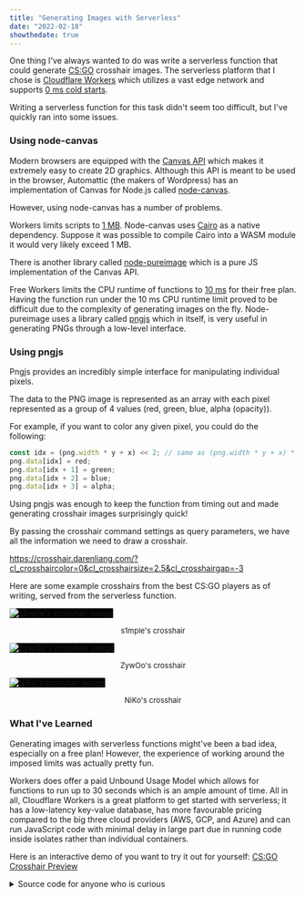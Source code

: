 ```yaml
---
title: "Generating Images with Serverless"
date: "2022-02-18"
showthedate: true
---
```


One thing I've always wanted to do was write a serverless function that could generate
[CS:GO](https://counter-strike.net/) crosshair images. The serverless platform that I chose
is [Cloudflare Workers](https://workers.cloudflare.com/)
which utilizes a vast edge network and
supports [0 ms cold starts](https://blog.cloudflare.com/eliminating-cold-starts-with-cloudflare-workers/).

Writing a serverless function for this task didn't seem too difficult, but I've quickly ran into some issues.

### Using node-canvas

Modern browsers are equipped with the [Canvas API](https://developer.mozilla.org/en-US/docs/Web/API/Canvas_API) which
makes it extremely easy to create 2D graphics. Although this API is meant to be used in the browser, Automattic
(the makers of Wordpress) has an implementation of Canvas for Node.js
called [node-canvas](https://github.com/Automattic/node-canvas).

However, using node-canvas has a number of problems.

Workers limits scripts to [1 MB](https://developers.cloudflare.com/workers/platform/limits#script-size). Node-canvas
uses [Cairo](https://www.cairographics.org/) as a native dependency. Suppose it was possible to compile Cairo into a
WASM module it would very likely exceed 1 MB.

There is another library called [node-pureimage](https://github.com/joshmarinacci/node-pureimage) which is a pure JS
implementation of the Canvas API.

Free Workers limits the CPU runtime of functions
to [10 ms](https://developers.cloudflare.com/workers/platform/limits#cpu-runtime)
for their free plan. Having the function run under the 10 ms CPU runtime limit proved to be difficult due to the
complexity of generating images on the fly. Node-pureimage uses a library
called [pngjs](https://github.com/lukeapage/pngjs) which in itself, is very useful in generating PNGs through a
low-level interface.

### Using pngjs

Pngjs provides an incredibly simple interface for manipulating individual pixels.

The data to the PNG image is represented as an array with each pixel represented as a group of 4 values
(red, green, blue, alpha (opacity)).

For example, if you want to color any given pixel, you could do the following:

```js
const idx = (png.width * y + x) << 2; // same as (png.width * y + x) * 4
png.data[idx] = red;
png.data[idx + 1] = green;
png.data[idx + 2] = blue;
png.data[idx + 3] = alpha;
```

Using pngjs was enough to keep the function from timing out and made generating crosshair images surprisingly quick!

By passing the crosshair command settings as query parameters, we have all the information we need to draw a crosshair.

https://crosshair.darenliang.com/?cl_crosshaircolor=0&cl_crosshairsize=2.5&cl_crosshairgap=-3

Here are some example crosshairs from the best CS:GO players as of writing, served from the serverless function.

<style>
@media (prefers-color-scheme: light) {
    img {
        background-color: black;
    }
}
</style>

![s1mple's crosshair image](https://crosshair.darenliang.com/?cl_crosshairalpha=255&cl_crosshaircolor=4&cl_crosshairdot=1&cl_crosshairgap=-2&cl_crosshairsize=1&cl_crosshairstyle=5&cl_crosshairusealpha=1&cl_crosshairthickness=0&cl_crosshair_drawoutline=0&cl_crosshair_sniper_width=1&cl_crosshaircolor_r=1&cl_crosshaircolor_g=0&cl_crosshaircolor_b=255)

<p align="center" style="font-size: small">s1mple's crosshair</p>

![ZywOo's crosshair image](https://crosshair.darenliang.com/?cl_crosshair_drawoutline=0&cl_crosshair_sniper_width=1&cl_crosshairalpha=200&cl_crosshaircolor=4&cl_crosshaircolor_b=50&cl_crosshaircolor_g=250&cl_crosshaircolor_r=50&cl_crosshairdot=0&cl_crosshairgap=-2&cl_crosshairsize=2&cl_crosshairstyle=4&cl_crosshairthickness=1)

<p align="center" style="font-size: small">ZywOo's crosshair</p>

![NiKo's crosshair image](https://crosshair.darenliang.com/?cl_crosshairalpha=255&cl_crosshaircolor=5&cl_crosshairdot=0&cl_crosshairgap=-4&cl_crosshairsize=1&cl_crosshairstyle=4&cl_crosshairthickness=1&cl_crosshair_drawoutline=0&cl_crosshair_sniper_width=1&cl_crosshaircolor_r=255&cl_crosshaircolor_g=255&cl_crosshaircolor_b=255)

<p align="center" style="font-size: small">NiKo's crosshair</p>

### What I've Learned

Generating images with serverless functions might've been a bad idea, especially on a free plan! However, the experience
of working around the imposed limits was actually pretty fun.

Workers does offer a paid Unbound Usage Model which allows for functions to run up to 30 seconds which is an ample
amount of time. All in all, Cloudflare Workers is a great platform to get started with serverless; it has a low-latency
key-value database, has more favourable pricing compared to the big three cloud providers (AWS, GCP, and Azure) and can
run JavaScript code with minimal delay in large part due in running code inside isolates rather than individual
containers.

Here is an interactive demo of you want to try it out for
yourself: [CS:GO Crosshair Preview](/demos/csgo-crosshair-preview/)

<details>
<summary>Source code for anyone who is curious</summary>

```js {linenos=table}
/**
 * Import pngjs library
 * https://github.com/lukeapage/pngjs
 */
const {PNG} = require("pngjs");

/**
 * Dimensions
 */
const [width, height] = [64, 64];
const [centerX, centerY] = [Math.floor(width / 2), Math.floor(height / 2)];

/**
 * Parse str to number
 *
 * @param {string} str: string value
 * @param {number} low: lowest value
 * @param {number} high: highest value
 * @param {number} def: default value
 * @param {number} round: round reciprocal (1 / round precision)
 * @return {number} number value
 */
function parseNum(str, low, high, def, round) {
    let val = parseFloat(str);
    val = isNaN(val) ? def : val;
    if (val < low || high < val) {
        return def;
    }
    return Math.round(val * round) / round;
}

/**
 * Parse str to bool (0 - 1)
 *
 * @param {string} str: string value
 * @param {number} def: default value
 * @return {number} bool value
 */
function parseBool(str, def) {
    const val = parseInt(str) || def;
    if (val < 0 || 1 < val) {
        return def;
    }
    return val;
}

/**
 * Draw rectangle
 *
 * @param {Array<Array<Array<number>>>} pixels: pixels data
 * @param {Array<Array<number>>} coords: [[x0, y0], [x1, y1]]
 * @param {Array<number>} color: [r, g, b, a]
 */
function drawRectangle(pixels, coords, color) {
    for (let y = coords[0][1]; y < coords[1][1]; y++) {
        for (let x = coords[0][0]; x < coords[1][0]; x++) {
            pixels[y][x][0] = color[0]; // red
            pixels[y][x][1] = color[1]; // green
            pixels[y][x][2] = color[2]; // blue
            pixels[y][x][3] = color[3]; // alpha
        }
    }
}

/**
 * Draw outline
 *
 * @param {Array<Array<Array<number>>>} pixels: pixels data
 * @param {Array<Array<number>>} coords: [[x0, y0], [x1, y1]]
 * @param {number} pad: pad size
 */
function drawOutline(pixels, coords, pad) {
    const newCoords = [[coords[0][0] - pad, coords[0][1] - pad], [coords[1][0] + pad, coords[1][1] + pad]];

    drawRectangle(pixels, newCoords, [0, 0, 0, 255]);
}

/**
 * Generate crosshair
 */
function generateCrosshair(req) {
    const url = new URL(req.url);
    const params = new URLSearchParams(url.search);

    /**
     * Basic
     */
    const cl_crosshairthickness = parseNum(params.get("cl_crosshairthickness"), 0.5, 5, 0.5, 2);
    const cl_crosshairgap = parseNum(params.get("cl_crosshairgap"), -5, 5, 0, 1);

    /**
     * Detect no reticle
     */
    let crosshairReticle;
    {
        const val = parseFloat(params.get("cl_crosshairgap"));
        if (!isNaN(val) && Math.abs(val) > 100) {
            crosshairReticle = 0;
        } else {
            crosshairReticle = 1;
        }
    }

    /**
     * Some people use 0-0.5 crosshair sizes
     */
    const cl_crosshairsize = parseNum(params.get("cl_crosshairsize"), 0, 10, 5, 2);

    /**
     * Outlines
     */
    const cl_crosshair_drawoutline = parseBool(params.get("cl_crosshair_drawoutline"), 0);
    const cl_crosshair_outlinethickness = parseNum(params.get("cl_crosshair_outlinethickness"), 1, 3, 1, 1);

    /**
     * Dot
     */
    const cl_crosshairdot = parseBool(params.get("cl_crosshairdot"), 0);

    /**
     * Color
     */
    const cl_crosshaircolor = parseNum(params.get("cl_crosshaircolor"), 0, 5, 1, 1);
    const cl_crosshaircolor_r = parseNum(params.get("cl_crosshaircolor_r"), 0, 255, 50, 1);
    const cl_crosshaircolor_g = parseNum(params.get("cl_crosshaircolor_g"), 0, 255, 250, 1);
    const cl_crosshaircolor_b = parseNum(params.get("cl_crosshaircolor_b"), 0, 255, 50, 1);

    /**
     * Alpha
     */
    const cl_crosshairusealpha = parseBool(params.get("cl_crosshairusealpha"), 1);
    const cl_crosshairalpha = parseNum(params.get("cl_crosshairalpha"), 0, 255, 200, 1);
    const crosshairalpha = cl_crosshairusealpha === 1 ? cl_crosshairalpha : 255;

    /**
     * Create crosshair color
     */
    let crosshaircolor;
    switch (cl_crosshaircolor) {
        /**
         * Red
         */
        case 0:
            crosshaircolor = [255, 0, 0, crosshairalpha];
            break;
        /**
         * Green
         */
        case 1:
            crosshaircolor = [0, 255, 0, crosshairalpha];
            break;
        /**
         * Yellow
         */
        case 2:
            crosshaircolor = [255, 255, 0, crosshairalpha];
            break;
        /**
         * Blue
         */
        case 3:
            crosshaircolor = [0, 0, 255, crosshairalpha];
            break;
        /**
         * Light Blue
         */
        case 4:
            crosshaircolor = [0, 255, 255, crosshairalpha];
            break;
        /**
         * Custom
         */
        case 5:
            crosshaircolor = [cl_crosshaircolor_r, cl_crosshaircolor_g, cl_crosshaircolor_b, crosshairalpha];
            break;
    }

    /**
     * T-shaped
     */
    const cl_crosshair_t = parseBool(params.get("cl_crosshair_t"), 0);


    const dot = [[centerX, centerY], [centerX, centerY]];
    /**
     * Thickness dot
     */
    {
        const thickness = cl_crosshairthickness * 2;
        const rb = Math.floor(thickness / 2);
        const lt = thickness - rb;

        dot[0][0] -= lt;
        dot[0][1] -= lt;
        dot[1][0] += rb;
        dot[1][1] += rb;
    }

    /**
     * Prefill pixels
     */
    const pixels = [];
    for (let i = 0; i < height; i++) {
        pixels[i] = [];
        for (let j = 0; j < width; j++) {
            pixels[i][j] = [];
            for (let k = 0; k < 4; k++) {
                pixels[i][j][k] = 0;
            }
        }
    }

    /**
     * Crosshair coordinates
     */
    const topBase = dot[0][1] - 4 - cl_crosshairgap;
    const bottomBase = dot[1][1] + 4 + cl_crosshairgap;
    const leftBase = dot[0][0] - 4 - cl_crosshairgap;
    const rightBase = dot[1][0] + 4 + cl_crosshairgap;
    const crosshair = [
        [[dot[0][0], topBase - cl_crosshairsize * 2], [dot[1][0], topBase]],       // top
        [[dot[0][0], bottomBase], [dot[1][0], bottomBase + cl_crosshairsize * 2]], // bottom
        [[leftBase - cl_crosshairsize * 2, dot[0][1]], [leftBase, dot[1][1]]],     // left
        [[rightBase, dot[0][1]], [rightBase + cl_crosshairsize * 2, dot[1][1]]],   // right
    ];

    /**
     * Color dot
     */
    if (cl_crosshairdot === 1) {
        /**
         * Dot outline
         */
        if (cl_crosshair_drawoutline === 1) {
            drawOutline(pixels, dot, cl_crosshair_outlinethickness);
        }

        drawRectangle(pixels, dot, crosshaircolor);
    }

    /**
     * Color crosshair
     */
    if (crosshairReticle === 1) {
        for (const [i, el] of crosshair.entries()) {
            /**
             * Check for T crosshair
             */
            if (cl_crosshair_t === 1 && i === 0) {
                continue;
            }

            /**
             * Crosshair outline
             */
            if (cl_crosshair_drawoutline === 1) {
                drawOutline(pixels, el, cl_crosshair_outlinethickness);
            }

            /**
             * Crosshair part
             */
            drawRectangle(pixels, el, crosshaircolor);
        }
    }


    /**
     * Init PNG
     */
    const png = new PNG({
        width: width,
        height: height,
        bitDepth: 8,
        colorType: 6,
        inputColorType: 6,
        inputHasAlpha: true,
    });

    /**
     * Raster crosshair
     */
    for (let y = 0; y < png.height; y++) {
        for (let x = 0; x < png.width; x++) {
            const idx = (png.width * y + x) << 2;
            png.data[idx] = pixels[y][x][0];
            png.data[idx + 1] = pixels[y][x][1];
            png.data[idx + 2] = pixels[y][x][2];
            png.data[idx + 3] = pixels[y][x][3];
        }
    }

    /**
     * Write out buffer
     */
    return PNG.sync.write(png);
}

/**
 * Add event listener
 */
addEventListener("fetch", event => {
    event.respondWith(handleRequest(event.request));
});

/**
 * Handle request
 * @param {Request} req: request object
 */
async function handleRequest(req) {
    const res = new Response(generateCrosshair(req));
    res.headers.append("Content-Type", "image/png");
    res.headers.append("Content-Disposition", "inline; filename=\"crosshair.png\"");
    res.headers.append("Cache-Control", "s-maxage=31536000");
    return res;
}
```

</details>
